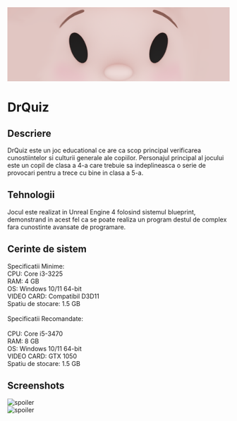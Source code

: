 <div align="center">
  <img src="Screenshots/Banner.png" alt="Banner" width=1330px height=auto>
</div>

# DrQuiz #

## Descriere ##

 DrQuiz este un joc educational ce are ca scop principal verificarea cunostiintelor si culturii generale ale copiilor.
 Personajul principal al jocului este un copil de clasa a 4-a care trebuie sa indeplineasca o serie de provocari pentru a trece cu bine in clasa a 5-a. 

## Tehnologii ##

Jocul este realizat in Unreal Engine 4 folosind sistemul blueprint, demonstrand in acest fel ca se poate realiza un program destul de complex fara cunostinte avansate de programare.


## Cerinte de sistem ##

Specificatii Minime:
<br>
CPU: Core i3-3225  
RAM: 4 GB  
OS: Windows 10/11 64-bit  
VIDEO CARD: Compatibil D3D11  
Spatiu de stocare: 1.5 GB  
<br>
Specificatii Recomandate:  
<br>
CPU: Core i5-3470  
RAM: 8 GB  
OS: Windows 10/11 64-bit  
VIDEO CARD: GTX 1050  
Spatiu de stocare: 1.5 GB  


## Screenshots ##
![spoiler](https://github.com/gabiRoBt/DrQuiz4/blob/master/Screenshots/Cover%20Image%201.jpg)  
![spoiler](https://github.com/gabiRoBt/DrQuiz4/blob/master/Screenshots/Cover%20Image%202.jpg)

